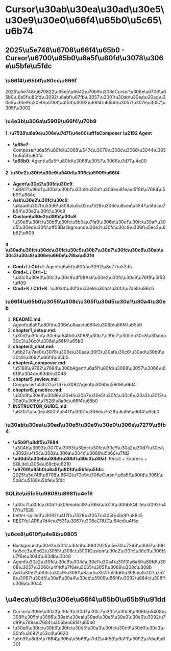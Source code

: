 # Cursor\u30ab\u30ea\u30ad\u30e5\u30e9\u30e0\u66f4\u65b0\u5c65\u6b74

## 2025\u5e748\u6708\u66f4\u65b0 - Cursor\u6700\u65b0\u6a5f\u80fd\u3078\u306e\u5bfe\u5fdc

### \u66f4\u65b0\u80cc\u666f
2025\u5e748\u670822\u65e5\u6642\u70b9\u306eCursor\u306e\u6700\u65b0\u6a5f\u80fd\u3092\u8abf\u67fb\u3057\u3001\u30ab\u30ea\u30ad\u30e5\u30e9\u30e0\u5168\u4f53\u3092\u66f4\u65b0\u3057\u307e\u3057\u305f\u3002

### \u4e3b\u306a\u5909\u66f4\u70b9

#### 1. \u7528\u8a9e\u306e\u7d71\u4e00\uff1aComposer \u2192 Agent
- **\u65e7**: Composer\u6a5f\u80fd\u3068\u547c\u3070\u308c\u3066\u3044\u305f\u6a5f\u80fd
- **\u65b0**: Agent\u6a5f\u80fd\u3068\u3057\u3066\u7d71\u4e00

#### 2. \u30e2\u30fc\u30c9\u540d\u306e\u5909\u66f4
- **Agent\u30e2\u30fc\u30c9**: \u8907\u96d1\u306a\u30bf\u30b9\u30af\u306e\u81ea\u5f8b\u7684\u5b9f\u884c
- **Ask\u30e2\u30fc\u30c9**: \u8aad\u307f\u53d6\u308a\u5c02\u7528\u306e\u8cea\u554f\u5fdc\u7b54\u30e2\u30fc\u30c9
- **Custom\u30e2\u30fc\u30c9**: \u30e6\u30fc\u30b6\u30fc\u5b9a\u7fa9\u306e\u30ef\u30fc\u30af\u30d5\u30ed\u30fc\uff08Background\u30e2\u30fc\u30c9\u306f\u5ec3\u6b62\uff09

#### 3. \u30ad\u30fc\u30dc\u30fc\u30c9\u30b7\u30e7\u30fc\u30c8\u30ab\u30c3\u30c8\u306e\u660e\u78ba\u5316
- **Cmd+I / Ctrl+I**: Agent\u6a5f\u80fd\u3092\u8d77\u52d5
- **Cmd+L / Ctrl+L**: \u30c1\u30e3\u30c3\u30c8\uff08Ask\u30e2\u30fc\u30c9\u76f8\u5f53\uff09
- **Cmd+K / Ctrl+K**: \u30a4\u30f3\u30e9\u30a4\u30f3\u7de8\u96c6

### \u66f4\u65b0\u3055\u308c\u305f\u30d5\u30a1\u30a4\u30eb
1. **README.md**: Agent\u6a5f\u80fd\u306e\u8aac\u660e\u306b\u66f4\u65b0
2. **chapter1_setup.md**: \u30d1\u30cd\u30eb\u540d\u3068\u30b7\u30e7\u30fc\u30c8\u30ab\u30c3\u30c8\u306e\u66f4\u65b0
3. **chapter3_chat.md**: \u6b21\u7ae0\u3078\u306e\u30ea\u30f3\u30af\u30c6\u30ad\u30b9\u30c8\u3092\u66f4\u65b0
4. **chapter4_composer.md**: \u5168\u9762\u7684\u306bAgent\u6a5f\u80fd\u3068\u3057\u3066\u66f8\u304d\u63db\u3048
5. **chapter5_review.md**: Composer\u53c2\u7167\u3092Agent\u306b\u5909\u66f4
6. **chapter6_practice.md**: \u30c8\u30e9\u30d6\u30eb\u30b7\u30e5\u30fc\u30c6\u30a3\u30f3\u30b0\u306e\u7528\u8a9e\u66f4\u65b0
7. **INSTRUCTOR_GUIDE.md**: \u6307\u5c0e\u8005\u5411\u3051\u306e\u7528\u8a9e\u66f4\u65b0

### \u30ab\u30ea\u30ad\u30e5\u30e9\u30e0\u306e\u7279\u5fb4
- **\u5b9f\u8df5\u7684**: \u304b\u3093\u3070\u3093\u30dc\u30fc\u30c9\u30a2\u30d7\u30ea\u3092\u4f5c\u308a\u306a\u304c\u3089\u5b66\u7fd2
- **\u30d5\u30eb\u30b9\u30bf\u30c3\u30af**: React + Express + SQLite\u306e\u69cb\u6210
- **\u6700\u65b0\u6a5f\u80fd\u5bfe\u5fdc**: 2025\u5e748\u6708\u6642\u70b9\u306eCursor\u6a5f\u80fd\u306b\u5b8c\u5168\u5bfe\u5fdc

### SQLite\u5fc5\u9808\u8981\u4ef6
- \u30c7\u30fc\u30bf\u306e\u6c38\u7d9a\u5316\u306bSQLite\u3092\u4f7f\u7528
- better-sqlite3\u3092\u4f7f\u7528\u3057\u305f\u5b9f\u88c5
- RESTful API\u7d4c\u7531\u3067\u306eCRUD\u64cd\u4f5c

### \u6ce8\u610f\u4e8b\u9805
- Background\u30e2\u30fc\u30c9\u306f2025\u5e74\u7248\u3067\u306f\u5ec3\u6b62\u3055\u308c\u3001Custom\u30e2\u30fc\u30c9\u306b\u7f6e\u304d\u63db\u3048
- Agent\u30e2\u30fc\u30c9\u304c\u30e1\u30a4\u30f3\u6a5f\u80fd\u3068\u3057\u3066\u4f4d\u7f6e\u3065\u3051\u3089\u308c\u308b
- Ask\u30e2\u30fc\u30c9\u306f\u8aad\u307f\u53d6\u308a\u5c02\u7528\u3067\u30d5\u30a1\u30a4\u30eb\u5909\u66f4\u3092\u884c\u308f\u306a\u3044

## \u4eca\u5f8c\u306e\u66f4\u65b0\u65b9\u91dd
- Cursor\u306e\u30a2\u30c3\u30d7\u30c7\u30fc\u30c8\u306b\u5408\u308f\u305b\u3066\u30ab\u30ea\u30ad\u30e5\u30e9\u30e0\u3092\u7d99\u7d9a\u7684\u306b\u66f4\u65b0
- \u30e6\u30fc\u30b6\u30fc\u30d5\u30a3\u30fc\u30c9\u30d0\u30c3\u30af\u3092\u53cd\u6620
- \u5b9f\u8df5\u7684\u306a\u5b66\u7fd2\u4f53\u9a13\u3092\u7dad\u6301